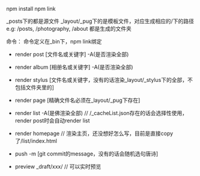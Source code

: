 npm install
npm link

_posts下的都是源文件
_layout/_pug下的是模板文件，对应生成相应的/下的路径
e.g: /posts, /photography, /about 都是生成的文件夹

命令：
命令定义在_bin下，npm link绑定
- render post [文件名或关键字] -A(是否渲染全部)
- render album [相册名或关键字] -A(是否渲染全部)
- render stylus [文件名或关键字，没有的话渲染_layout/_stylus下的全部，不包括文件夹里的]
- render page [精确文件名必须在_layout/_pug下存在]
- render list -A(是佛渲染全部) // /_cacheList.json存在的话会选择性使用，render post时会自动render list
- render homepage // 渲染主页，还没想好怎么写，目前是直接copy了/list/index.html

- push -m [git commit的message，没有的话会随机选句唐诗]

- preview _draft/xxx/ // 可以实时预览
